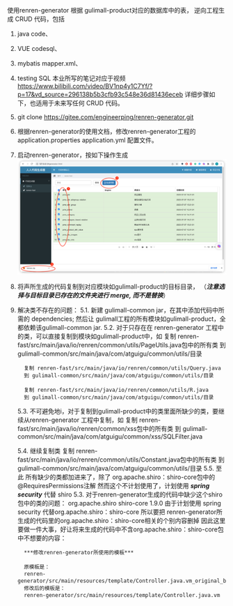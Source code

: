 使用renren-generator 根据 gulimall-product对应的数据库中的表，
逆向工程生成 CRUD 代码，包括 
1. java code、
2. VUE codesql、
3. mybatis mapper.xml、
4. testing SQL
本业所写的笔记对应于视频
https://www.bilibili.com/video/BV1np4y1C7Yf/?p=17&vd_source=296138b5b3cfb93c548e36d81436eceb
详细步骤如下，也适用于未来写任何 CRUD 代码。

1. git clone https://gitee.com/engineerping/renren-generator.git
2. 根据renren-generator的使用文档，修改renren-generator工程的 
    application.properties
    application.yml
    配置文件。
3. 启动renren-generator，按如下操作生成
![img_2.png](img_2.png)

4. 将声所生成的代码复制到对应模块如gulimall-product的目标目录，
   （***注意选择与目标目录已存在的文件夹进行 merge, 而不是替换***）

5. 解决类不存在的问题：
    5.1. 新建 gulimall-common jar，在其中添加代码中所需的 dependencies; 
         然后让 gulimall工程的所有模块如gulimall-product，全都依赖该gulimall-common jar.
    5.2. 对于只存在在 renren-generator 工程中的类，可以直接复制到模块如gulimall-product中，如
         复制  renren-fast/src/main/java/io/renren/common/utils/PageUtils.java包中的所有类
         到 gulimall-common/src/main/java/com/atguigu/common/utils/目录
         
         复制 renren-fast/src/main/java/io/renren/common/utils/Query.java
         到 gulimall-common/src/main/java/com/atguigu/common/utils/目录
         
         复制 renren-fast/src/main/java/io/renren/common/utils/R.java
         到 gulimall-common/src/main/java/com/atguigu/common/utils/目录
    5.3. 不可避免地i，对于复制到gulimall-product中的类里面所缺少的类，要继续从renren-generator 工程中复制，如
         复制 renren-fast/src/main/java/io/renren/common/xss包中的所有类
         到 gulimall-common/src/main/java/com/atguigu/common/xss/SQLFilter.java

    5.4. 继续复制类
         复制 renren-fast/src/main/java/io/renren/common/utils/Constant.java包中的所有类
         到 gulimall-common/src/main/java/com/atguigu/common/utils/目录
    5.5. 至此 所有缺少的类都加进来了，除了 org.apache.shiro：shiro-core包中的 @RequiresPermissions注解
         然而这个不计划使用了，计划使用 ***spring security*** 代替 shiro
    5.3. 对于renren-generator生成的代码中缺少这个shiro包中的类的问题：
          <dependency>
            <groupId>org.apache.shiro</groupId>
            <artifactId>shiro-core</artifactId>
            <version>1.9.0</version>
          </dependency>
         由于计划使用 spring security 代替org.apache.shiro：shiro-core
         所以要把 renren-generator所生成的代码里的org.apache.shiro：shiro-core相关的个别内容删掉
         因此这里要做一件大事，好让将来生成的代码中不含org.apache.shiro：shiro-core包中不想要的内容：

         ***修改renren-generator所使用的模板***

         原模板是：
         renren-generator/src/main/resources/template/Controller.java.vm_original_backup
         修改后的模板是：
         renren-generator/src/main/resources/template/Controller.java.vm
                 
        
        